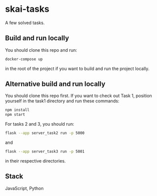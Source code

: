 # skai-tasks
A few solved tasks.


## Build and run locally
You should clone this repo and run:
```bash
docker-compose up
``` 
in the root of the project if you want to build and run the project locally.

## Alternative build and run locally
You should clone this repo first.
If you want to check out Task 1, position yourself in the task1 directory and run these commands:
```bash
npm install
npm start
``` 
For tasks 2 and 3, you should run:
```bash
flask --app server_task2 run -p 5000
``` 
and
```bash
flask --app server_task3 run -p 5001
``` 
in their respective directories.


## Stack
JavaScript, Python

